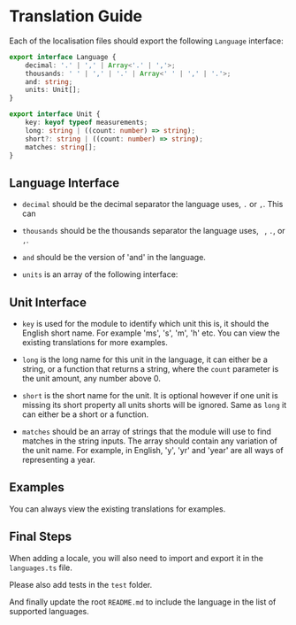 # Translation Guide

Each of the localisation files should export the following `Language` interface:

```ts
export interface Language {
    decimal: '.' | ',' | Array<'.' | ','>;
    thousands: ' ' | ',' | '.' | Array<' ' | ',' | '.'>;
    and: string;
    units: Unit[];
}

export interface Unit {
    key: keyof typeof measurements;
    long: string | ((count: number) => string);
    short?: string | ((count: number) => string);
    matches: string[];
}
```

## Language Interface

-   `decimal` should be the decimal separator the language uses, `.` or `,`. This can

-   `thousands` should be the thousands separator the language uses, ` `, `.`, or `,`.

-   `and` should be the version of 'and' in the language.

-   `units` is an array of the following interface:

## Unit Interface

-   `key` is used for the module to identify which unit this is, it should the English short name. For example 'ms', 's', 'm', 'h' etc. You can view the existing translations for more examples.

-   `long` is the long name for this unit in the language, it can either be a string, or a function that returns a string, where the `count` parameter is the unit amount, any number above 0.

-   `short` is the short name for the unit. It is optional however if one unit is missing its short property all units shorts will be ignored. Same as `long` it can either be a short or a function.

-   `matches` should be an array of strings that the module will use to find matches in the string inputs. The array should contain any variation of the unit name. For example, in English, 'y', 'yr' and 'year' are all ways of representing a year.

## Examples

You can always view the existing translations for examples.

## Final Steps

When adding a locale, you will also need to import and export it in the `languages.ts` file.

Please also add tests in the `test` folder.

And finally update the root `README.md` to include the language in the list of supported languages.
